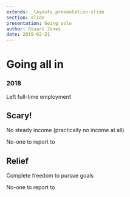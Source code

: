 ```yaml
---
extends: _layouts.presentation-slide
section: slide
presentation: Going solo
author: Stuart Jones
date: 2019-02-21
---
```


# Going all in

### 2018

Left full-time employment

## Scary!

No steady income (practically no income at all)

No-one to report to

## Relief

Complete freedom to pursue goals

No-one to report to